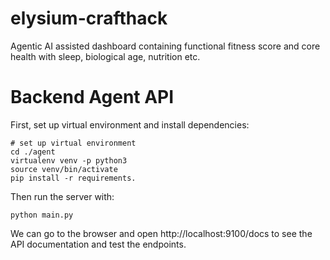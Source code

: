 # elysium-crafthack
Agentic AI assisted dashboard containing functional fitness score and core health with sleep, biological age, nutrition etc. 

# Backend Agent API

First, set up virtual environment and install dependencies:
```
# set up virtual environment 
cd ./agent
virtualenv venv -p python3
source venv/bin/activate
pip install -r requirements.
```

Then run the server with:
```
python main.py
```
We can go to the browser and open http://localhost:9100/docs to see the API documentation and test the endpoints.
